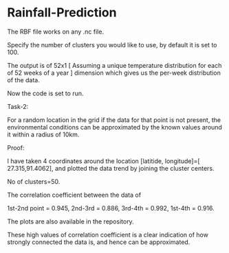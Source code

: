 # Rainfall-Prediction
The RBF file works on any .nc file.

Specify the number of clusters you would like to use, by default it is set to 100.

The output is of 52x1 [ Assuming a unique temperature distribution for each of 52 weeks of a year ]  dimension which gives us the per-week distribution of the data.

Now the code is set to run.

Task-2:

For a random location in the grid if the data for that point is not present, the environmental conditions can be approximated by the known values around it within a radius of 10km.

Proof:

I have taken 4 coordinates around the location [latitide, longitude]=[ 27.315,91.4062], and plotted the data trend by joining the cluster centers.

No of clusters=50.

The correlation coefficient between the data of

1st-2nd point = 0.945, 2nd-3rd = 0.886, 3rd-4th = 0.992, 1st-4th = 0.916.

The plots are also available in the repository.

These high values of correlation coefficient is a clear indication of how strongly connected the data is, and hence can be approximated.
